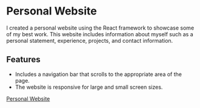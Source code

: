 # Personal Website

I created a personal website using the React framework to showcase some of my best work. This website includes information about myself such as a personal statement, experience, projects, and contact information.

## Features
- Includes a navigation bar that scrolls to the appropriate area of the page.
- The website is responsive for large and small screen sizes.


[Personal Website](https://xeg28.github.io/PersonalWebsite)
